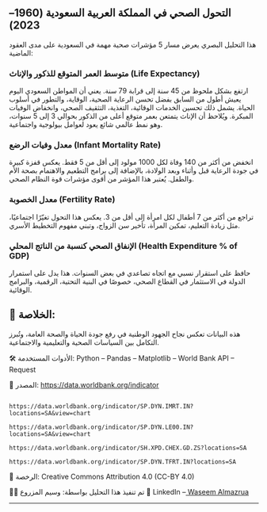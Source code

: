 ## التحول الصحي في المملكة العربية السعودية (1960–2023)
هذا التحليل البصري يعرض مسار 5 مؤشرات صحية مهمة في السعودية على مدى العقود الماضية:

### متوسط العمر المتوقع للذكور والإناث (Life Expectancy)
ارتفع بشكل ملحوظ من 45 سنة إلى قرابة 79 سنة.
يعني أن المواطن السعودي اليوم يعيش أطول من السابق بفضل تحسن الرعاية الصحية، الوقاية، والتطور في أسلوب الحياة.
يشمل ذلك تحسين الخدمات الوقائية، التغذية، التثقيف الصحي، وانخفاض الوفيات المبكرة.
ويُلاحظ أن الإناث يتمتعن بعمر متوقع أعلى من الذكور بحوالي 3 إلى 5 سنوات، وهو نمط عالمي شائع يعود لعوامل بيولوجية واجتماعية.

### معدل وفيات الرضع (Infant Mortality Rate)
انخفض من أكثر من 140 وفاة لكل 1000 مولود إلى أقل من 5 فقط.
يعكس قفزة كبيرة في جودة الرعاية قبل وأثناء وبعد الولادة، بالإضافة إلى برامج التطعيم والاهتمام بصحة الأم والطفل.
يُعتبر هذا المؤشر من أقوى مؤشرات قوة النظام الصحي.

### معدل الخصوبة (Fertility Rate)
تراجع من أكثر من 7 أطفال لكل امرأة إلى أقل من 3.
يعكس هذا التحول تغيّرًا اجتماعيًا، مثل زيادة التعليم، تمكين المرأة، تأخير سن الزواج، وتبني مفهوم التخطيط الأسري.

### الإنفاق الصحي كنسبة من الناتج المحلي (Health Expenditure % of GDP)
حافظ على استقرار نسبي مع اتجاه تصاعدي في بعض السنوات.
هذا يدل على استمرار الدولة في الاستثمار في القطاع الصحي، خصوصًا في البنية التحتية، الرقمية، والبرامج الوقائية.

## 🧾 الخلاصة:
هذه البيانات تعكس نجاح الجهود الوطنية في رفع جودة الحياة والصحة العامة، وتُبرز التكامل بين السياسات الصحية والتعليمية والاجتماعية.

🛠 الأدوات المستخدمة: Python – Pandas – Matplotlib – World Bank API – Request

📎 المصدر: https://data.worldbank.org/indicator


                                                                                                                           https://data.worldbank.org/indicator/SP.DYN.IMRT.IN?locations=SA&view=chart
                                                                                                                           https://data.worldbank.org/indicator/SP.DYN.LE00.IN?locations=SA&view=chart
                                                                                                                                  https://data.worldbank.org/indicator/SH.XPD.CHEX.GD.ZS?locations=SA
                                                                                                                                     https://data.worldbank.org/indicator/SP.DYN.TFRT.IN?locations=SA


📄 الرخصة: Creative Commons Attribution 4.0 (CC-BY 4.0)

👨‍💻 تم تنفيذ هذا التحليل بواسطة: وسيم المزروع 🔗 LinkedIn –[ Waseem Almazrua](https://www.linkedin.com/in/waseemalmazrua)


------------------------------------------------------------------------------------------------------------------------------------------------------------------------------------------------------

